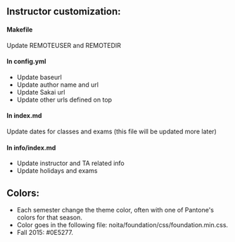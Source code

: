 ## Instructor customization:

#### Makefile

Update REMOTEUSER and REMOTEDIR

#### In config.yml

* Update baseurl
* Update author name and url
* Update Sakai url
* Update other urls defined on top

#### In index.md

Update dates for classes and exams (this file will be updated more later)

#### In info/index.md

* Update instructor and TA related info
* Update holidays and exams

## Colors:

* Each semester change the theme color, often with one of Pantone's colors 
for that season.
* Color goes in the following file: noita/foundation/css/foundation.min.css. 
* Fall 2015: #0E5277.